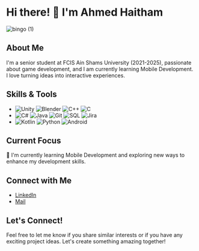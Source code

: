 # Hi there! 👋 I'm Ahmed Haitham

![bingo (1)](https://github.com/Sian1902/Sian1902/assets/96428026/52bddaae-b02d-46d4-b3f1-1103db1eb60f)


## About Me
I'm a senior student at FCIS Ain Shams University (2021-2025), passionate about game development, and I am currently learning Mobile Development. I love turning ideas into interactive experiences.

## Skills & Tools
- ![Unity](https://img.shields.io/badge/Unity-Game%20Development-blue?logo=unity)  ![Blender](https://img.shields.io/badge/Blender-3D%20Modeling-orange?logo=blender) ![C++](https://img.shields.io/badge/C++-Programming-blue?logo=c%2B%2B) ![C](https://img.shields.io/badge/C-Programming-lightgrey?logo=c) 
- ![C#](https://img.shields.io/badge/C%23-Programming-green?logo=c-sharp) ![Java](https://img.shields.io/badge/Java-Programming-red?logo=java) ![Git](https://img.shields.io/badge/Git-Version%20Control-lightgrey?logo=git) ![SQL](https://img.shields.io/badge/SQL-Database-blue?logo=sql) ![Jira](https://img.shields.io/badge/Jira-Software-blue?logo=jira)
- ![Kotlin](https://img.shields.io/badge/Kotlin-Programming-blue?logo=kotlin) ![Python](https://img.shields.io/badge/Python-Programming-blue?logo=python)
![Android](https://img.shields.io/badge/Android-Development-green?logo=android)

## Current Focus
🌱 I'm currently learning Mobile Development
and exploring new ways to enhance my development skills.

## Connect with Me
- [LinkedIn](https://www.linkedin.com/in/ahmed--haitham/)
- [Mail](ahmedhaitham042@gmail.com)


## Let's Connect!
Feel free to let me know if you share similar interests or if you have any exciting project ideas. Let's create something amazing together!
